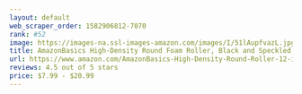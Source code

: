 ```yaml
---
layout: default 
﻿web_scraper_order: 1582906812-7070
rank: #52
image: https://images-na.ssl-images-amazon.com/images/I/51lAupfvazL.jpg
title: AmazonBasics High-Density Round Foam Roller, Black and Speckled Colors
url: https://www.amazon.com/AmazonBasics-High-Density-Round-Roller-12-inches/dp/B00XM2N06O/ref=zg_mw_sporting-goods_52?_encoding=UTF8&psc=1&refRID=5CP7JJH669Q653S4FQ41
reviews: 4.5 out of 5 stars
price: $7.99 - $20.99
---
```

